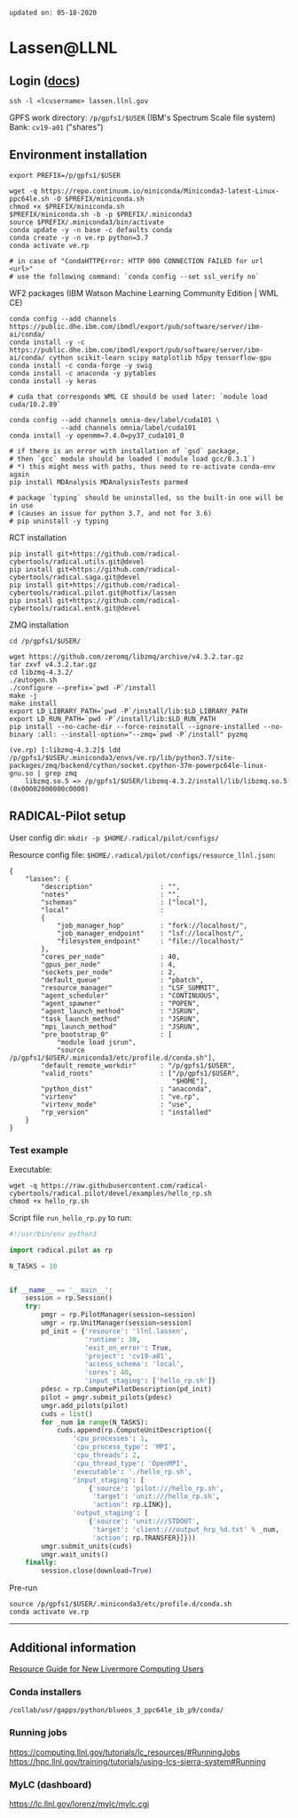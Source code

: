 `updated on: 05-18-2020`

# Lassen@LLNL

## Login ([docs](https://lc.llnl.gov/confluence/display/LC/SSH+Guide+for+Livermore+Computing))
```shell script
ssh -l <lcusername> lassen.llnl.gov
```
GPFS work directory: `/p/gpfs1/$USER` (IBM's Spectrum Scale file system)
Bank: `cv19-a01` ("shares")

## Environment installation
```shell script
export PREFIX=/p/gpfs1/$USER

wget -q https://repo.continuum.io/miniconda/Miniconda3-latest-Linux-ppc64le.sh -O $PREFIX/miniconda.sh
chmod +x $PREFIX/miniconda.sh
$PREFIX/miniconda.sh -b -p $PREFIX/.miniconda3
source $PREFIX/.miniconda3/bin/activate
conda update -y -n base -c defaults conda
conda create -y -n ve.rp python=3.7
conda activate ve.rp

# in case of "CondaHTTPError: HTTP 000 CONNECTION FAILED for url <url>"
# use the following command: `conda config --set ssl_verify no`
```
WF2 packages (IBM Watson Machine Learning Community Edition | WML CE)
```shell script
conda config --add channels https://public.dhe.ibm.com/ibmdl/export/pub/software/server/ibm-ai/conda/
conda install -y -c https://public.dhe.ibm.com/ibmdl/export/pub/software/server/ibm-ai/conda/ cython scikit-learn scipy matplotlib h5py tensorflow-gpu
conda install -c conda-forge -y swig
conda install -c anaconda -y pytables
conda install -y keras

# cuda that corresponds WML CE should be used later: `module load cuda/10.2.89`

conda config --add channels omnia-dev/label/cuda101 \
             --add channels omnia/label/cuda101
conda install -y openmm=7.4.0=py37_cuda101_0

# if there is an error with installation of `gsd` package, 
# then `gcc` module should be loaded (`module load gcc/8.3.1`)
# *) this might mess with paths, thus need to re-activate conda-env again
pip install MDAnalysis MDAnalysisTests parmed

# package `typing` should be uninstalled, so the built-in one will be in use
# (causes an issue for python 3.7, and not for 3.6) 
# pip uninstall -y typing
```
RCT installation
```shell script
pip install git+https://github.com/radical-cybertools/radical.utils.git@devel
pip install git+https://github.com/radical-cybertools/radical.saga.git@devel
pip install git+https://github.com/radical-cybertools/radical.pilot.git@hotfix/lassen
pip install git+https://github.com/radical-cybertools/radical.entk.git@devel
```
ZMQ installation
```shell script
cd /p/gpfs1/$USER/

wget https://github.com/zeromq/libzmq/archive/v4.3.2.tar.gz
tar zxvf v4.3.2.tar.gz
cd libzmq-4.3.2/
./autogen.sh
./configure --prefix=`pwd -P`/install
make -j
make install
export LD_LIBRARY_PATH=`pwd -P`/install/lib:$LD_LIBRARY_PATH
export LD_RUN_PATH=`pwd -P`/install/lib:$LD_RUN_PATH
pip install --no-cache-dir --force-reinstall --ignore-installed --no-binary :all: --install-option="--zmq=`pwd -P`/install" pyzmq
```
```shell script
(ve.rp) [:libzmq-4.3.2]$ ldd /p/gpfs1/$USER/.miniconda3/envs/ve.rp/lib/python3.7/site-packages/zmq/backend/cython/socket.cpython-37m-powerpc64le-linux-gnu.so | grep zmq
	libzmq.so.5 => /p/gpfs1/$USER/libzmq-4.3.2/install/lib/libzmq.so.5 (0x00002000000c0000)
```

## RADICAL-Pilot setup
User config dir: `mkdir -p $HOME/.radical/pilot/configs/`

Resource config file: `$HOME/.radical/pilot/configs/resource_llnl.json`:
```shell script
{
    "lassen": {
        "description"                 : "",
        "notes"                       : "",
        "schemas"                     : ["local"],
        "local"                       : 
        {
            "job_manager_hop"         : "fork://localhost/",
            "job_manager_endpoint"    : "lsf://localhost/",
            "filesystem_endpoint"     : "file://localhost/"
        },
        "cores_per_node"              : 40,
        "gpus_per_node"               : 4,
        "sockets_per_node"            : 2,
        "default_queue"               : "pbatch",
        "resource_manager"            : "LSF_SUMMIT",
        "agent_scheduler"             : "CONTINUOUS",
        "agent_spawner"               : "POPEN",
        "agent_launch_method"         : "JSRUN",
        "task_launch_method"          : "JSRUN",
        "mpi_launch_method"           : "JSRUN",
        "pre_bootstrap_0"             : [
            "module load jsrun",
            "source /p/gpfs1/$USER/.miniconda3/etc/profile.d/conda.sh"],
        "default_remote_workdir"      : "/p/gpfs1/$USER",
        "valid_roots"                 : ["/p/gpfs1/$USER",
                                         "$HOME"],
        "python_dist"                 : "anaconda",
        "virtenv"                     : "ve.rp",
        "virtenv_mode"                : "use",
        "rp_version"                  : "installed"
    }
}
```

### Test example
Executable:
```shell script
wget -q https://raw.githubusercontent.com/radical-cybertools/radical.pilot/devel/examples/hello_rp.sh
chmod +x hello_rp.sh
```
Script file `run_hello_rp.py` to run:
```python
#!/usr/bin/env python3

import radical.pilot as rp

N_TASKS = 10


if __name__ == '__main__':
    session = rp.Session()
    try:
        pmgr = rp.PilotManager(session=session)
        umgr = rp.UnitManager(session=session)
        pd_init = {'resource': 'llnl.lassen',
                   'runtime': 30,
                   'exit_on_error': True,
                   'project': 'cv19-a01',
                   'access_schema': 'local',
                   'cores': 40,
                   'input_staging': ['hello_rp.sh']}
        pdesc = rp.ComputePilotDescription(pd_init)
        pilot = pmgr.submit_pilots(pdesc)
        umgr.add_pilots(pilot)
        cuds = list()
        for _num in range(N_TASKS):
            cuds.append(rp.ComputeUnitDescription({
                'cpu_processes': 1,
                'cpu_process_type': 'MPI',
                'cpu_threads': 2,
                'cpu_thread_type': 'OpenMPI',
                'executable': './hello_rp.sh',
                'input_staging': [
                    {'source': 'pilot:///hello_rp.sh',
                     'target': 'unit:///hello_rp.sh',
                     'action': rp.LINK}],
                'output_staging': [
                    {'source': 'unit:///STDOUT',
                     'target': 'client:///output_hrp_%d.txt' % _num,
                     'action': rp.TRANSFER}]}))
        umgr.submit_units(cuds)
        umgr.wait_units()
    finally:
        session.close(download=True)
```

Pre-run
```shell script
source /p/gpfs1/$USER/.miniconda3/etc/profile.d/conda.sh
conda activate ve.rp
```

---

## Additional information

[Resource Guide for New Livermore Computing Users](https://hpc.llnl.gov/training/tutorials/llnl-covid-19-hpc-resource-guide)

### Conda installers
`/collab/usr/gapps/python/blueos_3_ppc64le_ib_p9/conda/`

### Running jobs
https://computing.llnl.gov/tutorials/lc_resources/#RunningJobs
https://hpc.llnl.gov/training/tutorials/using-lcs-sierra-system#Running

### MyLC (dashboard)
https://lc.llnl.gov/lorenz/mylc/mylc.cgi
